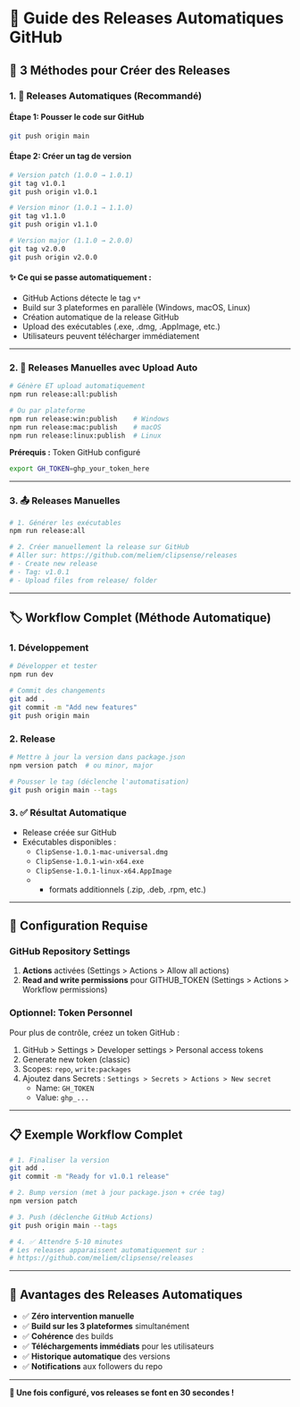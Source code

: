 # 🚀 Guide des Releases Automatiques GitHub

## 🎯 **3 Méthodes pour Créer des Releases**

### 1. **🤖 Releases Automatiques (Recommandé)**

#### Étape 1: Pousser le code sur GitHub
```bash
git push origin main
```

#### Étape 2: Créer un tag de version
```bash
# Version patch (1.0.0 → 1.0.1)
git tag v1.0.1
git push origin v1.0.1

# Version minor (1.0.1 → 1.1.0)  
git tag v1.1.0
git push origin v1.1.0

# Version major (1.1.0 → 2.0.0)
git tag v2.0.0  
git push origin v2.0.0
```

#### ✨ **Ce qui se passe automatiquement :**
- GitHub Actions détecte le tag `v*`
- Build sur 3 plateformes en parallèle (Windows, macOS, Linux)
- Création automatique de la release GitHub
- Upload des exécutables (.exe, .dmg, .AppImage, etc.)
- Utilisateurs peuvent télécharger immédiatement

---

### 2. **🔧 Releases Manuelles avec Upload Auto**

```bash
# Génère ET upload automatiquement
npm run release:all:publish

# Ou par plateforme
npm run release:win:publish    # Windows
npm run release:mac:publish    # macOS  
npm run release:linux:publish  # Linux
```

**Prérequis :** Token GitHub configuré
```bash
export GH_TOKEN=ghp_your_token_here
```

---

### 3. **📤 Releases Manuelles**

```bash
# 1. Générer les exécutables
npm run release:all

# 2. Créer manuellement la release sur GitHub
# Aller sur: https://github.com/meliem/clipsense/releases
# - Create new release
# - Tag: v1.0.1
# - Upload files from release/ folder
```

---

## 🏷️ **Workflow Complet (Méthode Automatique)**

### 1. **Développement**
```bash
# Développer et tester
npm run dev

# Commit des changements
git add .
git commit -m "Add new features"
git push origin main
```

### 2. **Release**
```bash
# Mettre à jour la version dans package.json
npm version patch  # ou minor, major

# Pousser le tag (déclenche l'automatisation)
git push origin main --tags
```

### 3. **✅ Résultat Automatique**
- Release créée sur GitHub
- Exécutables disponibles :
  - `ClipSense-1.0.1-mac-universal.dmg`
  - `ClipSense-1.0.1-win-x64.exe` 
  - `ClipSense-1.0.1-linux-x64.AppImage`
  - + formats additionnels (.zip, .deb, .rpm, etc.)

---

## 🔧 **Configuration Requise**

### GitHub Repository Settings
1. **Actions** activées (Settings > Actions > Allow all actions)
2. **Read and write permissions** pour GITHUB_TOKEN (Settings > Actions > Workflow permissions)

### Optionnel: Token Personnel
Pour plus de contrôle, créez un token GitHub :
1. GitHub > Settings > Developer settings > Personal access tokens
2. Generate new token (classic)
3. Scopes: `repo`, `write:packages`
4. Ajoutez dans Secrets : `Settings > Secrets > Actions > New secret`
   - Name: `GH_TOKEN`
   - Value: `ghp_...`

---

## 📋 **Exemple Workflow Complet**

```bash
# 1. Finaliser la version
git add .
git commit -m "Ready for v1.0.1 release"

# 2. Bump version (met à jour package.json + crée tag)
npm version patch

# 3. Push (déclenche GitHub Actions)
git push origin main --tags

# 4. ✅ Attendre 5-10 minutes
# Les releases apparaissent automatiquement sur :
# https://github.com/meliem/clipsense/releases
```

---

## 🎯 **Avantages des Releases Automatiques**

- ✅ **Zéro intervention manuelle**
- ✅ **Build sur les 3 plateformes** simultanément
- ✅ **Cohérence** des builds
- ✅ **Téléchargements immédiats** pour les utilisateurs
- ✅ **Historique automatique** des versions
- ✅ **Notifications** aux followers du repo

---

**🎉 Une fois configuré, vos releases se font en 30 secondes !**